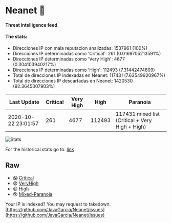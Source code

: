 # Neanet :hocho:
#### Threat intelligence feed
#### The stats:

- Direcciones IP con mala reputacion analizadas: 1537961 (100%)
- Direcciones IP determinadas como 'Critical':  261 (0.0169705213591%)
- Direcciones IP determinadas como 'Very High':  4677 (0.304103940217%)
- Direcciones IP determinadas como 'High':  112493 (7.31442474809)
- Total de direcciones IP indexadas en Neanet:  117431 (7.63549920967%)
- Total de direcciones IP descartadas en Neanet:  1420530 (92.3645007903%)

| Last Update | Critical | Very High | High | Paranoia |
| --- | --- | --- | --- | --- |
| 2020-10-22 23:01:57 | 261 | 4677 | 112493 | 117431 mixed list (Critical + Very High + High)|

![Stats](https://docs.google.com/spreadsheets/d/e/2PACX-1vSnaNMIXVabIpDJjufMlzH7poXnshF3mgd8Is1g9ytUEzVsP5my4Trn8f-xkoLLQ38xpL3HtmUexLo6/pubchart?oid=501124687&format=image)

For the historical stats go to: [link](/stats.csv)
## Raw
- :scream: [Critical](https://raw.githubusercontent.com/JavaGarcia/Neanet/master/blacklists/neanet_critical.txt)
- :fearful: [VeryHigh](https://raw.githubusercontent.com/JavaGarcia/Neanet/master/blacklists/neanet_veryHigh.txtt)
- :frowning: [High](https://raw.githubusercontent.com/JavaGarcia/Neanet/master/blacklists/neanet_high.txt)
- :dizzy_face: [Mixed-Paranoia](https://raw.githubusercontent.com/JavaGarcia/Neanet/master/blacklists/neanet_all.txt)


Your IP is indexed? You may request to takedown. [https://github.com/JavaGarcia/Neanet/issues](https://github.com/JavaGarcia/Neanet/issues)






























































































































































































































































































































































































































































































































































































































































































































































































































































































































































































































































































































































































































































































































































































































































































































































































































































